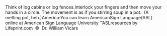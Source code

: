 Think of log cabins or log fences.Interlock your fingers and then move your hands in a circle. The movement is
  as if you stirring soup in a pot.  (A melting pot, heh.)America:You can learn AmericanSign 
		Language(ASL) online at American Sign Language University ™ASLresources 
		by Lifeprint.com  ©  Dr. William Vicars